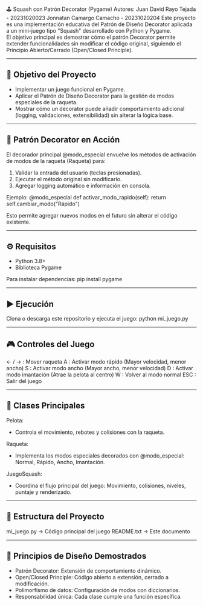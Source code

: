 🕹️ Squash con Patrón Decorator (Pygame)
Autores:
Juan David Rayo Tejada - 20231020023
Jonnatan Camargo Camacho - 20231020204
Este proyecto es una implementación educativa del Patrón de Diseño Decorator aplicada a un mini-juego tipo "Squash" desarrollado con Python y Pygame.  
El objetivo principal es demostrar cómo el patrón Decorator permite extender funcionalidades sin modificar el código original, siguiendo el Principio Abierto/Cerrado (Open/Closed Principle).

------------------------------------------------------------
🎯 Objetivo del Proyecto
------------------------------------------------------------
- Implementar un juego funcional en Pygame.
- Aplicar el Patrón de Diseño Decorator para la gestión de modos especiales de la raqueta.
- Mostrar cómo un decorator puede añadir comportamiento adicional (logging, validaciones, extensibilidad) sin alterar la lógica base.

------------------------------------------------------------
🧩 Patrón Decorator en Acción
------------------------------------------------------------
El decorador principal @modo_especial envuelve los métodos de activación de modos de la raqueta (Raqueta) para:

1. Validar la entrada del usuario (teclas presionadas).  
2. Ejecutar el método original sin modificarlo.  
3. Agregar logging automático e información en consola.  

Ejemplo:
@modo_especial
def activar_modo_rapido(self):
    return self.cambiar_modo("Rápido")

Esto permite agregar nuevos modos en el futuro sin alterar el código existente.

------------------------------------------------------------
⚙️ Requisitos
------------------------------------------------------------
- Python 3.8+
- Biblioteca Pygame

Para instalar dependencias:
pip install pygame

------------------------------------------------------------
▶️ Ejecución
------------------------------------------------------------
Clona o descarga este repositorio y ejecuta el juego:
python mi_juego.py

------------------------------------------------------------
🎮 Controles del Juego
------------------------------------------------------------
← / → : Mover raqueta
A : Activar modo rápido (Mayor velocidad, menor ancho)
S : Activar modo ancho (Mayor ancho, menor velocidad)
D : Activar modo imantación (Atrae la pelota al centro)
W : Volver al modo normal
ESC : Salir del juego

------------------------------------------------------------
🧠 Clases Principales
------------------------------------------------------------
Pelota:
- Controla el movimiento, rebotes y colisiones con la raqueta.

Raqueta:
- Implementa los modos especiales decorados con @modo_especial:
  Normal, Rápido, Ancho, Imantación.

JuegoSquash:
- Coordina el flujo principal del juego:
  Movimiento, colisiones, niveles, puntaje y renderizado.

------------------------------------------------------------
🧱 Estructura del Proyecto
------------------------------------------------------------
mi_juego.py      -> Código principal del juego
README.txt       -> Este documento

------------------------------------------------------------
🧪 Principios de Diseño Demostrados
------------------------------------------------------------
- Patrón Decorator: Extensión de comportamiento dinámico.
- Open/Closed Principle: Código abierto a extensión, cerrado a modificación.
- Polimorfismo de datos: Configuración de modos con diccionarios.
- Responsabilidad única: Cada clase cumple una función específica.

